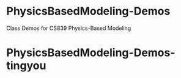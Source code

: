 # PhysicsBasedModeling-Demos
Class Demos for CS839 Physics-Based Modeling
# PhysicsBasedModeling-Demos-tingyou

